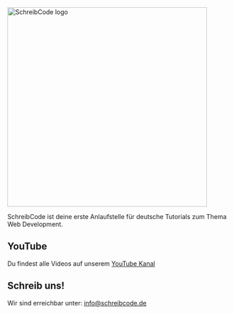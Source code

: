 <img src="/logo-long-dark.png" width="450" alt="SchreibCode logo"/>

SchreibCode ist deine erste Anlaufstelle für deutsche Tutorials zum Thema
Web Development.

## YouTube

Du findest alle Videos auf unserem [YouTube Kanal](https://www.youtube.com/channel/UC1NIFAe0XtxsPKWCJU-4O0A)

## Schreib uns!

Wir sind erreichbar unter: [info@schreibcode.de](mailto:info@schreibcode.de)

